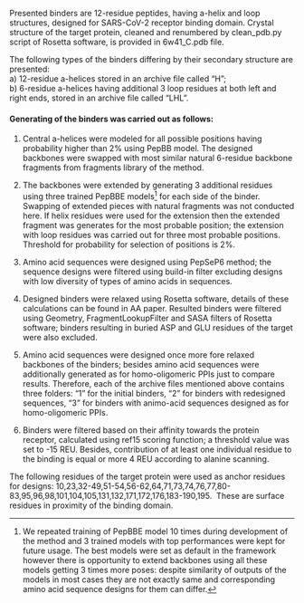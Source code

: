 Presented binders are 12-residue peptides, having a-helix and loop structures,  designed for SARS-CoV-2 receptor binding domain. Crystal structure of the target protein, cleaned and renumbered by clean_pdb.py script of Rosetta software, is provided in 6w41_C.pdb file.

The following types of the binders differing by their secondary structure are presented:  
a) 12-residue a-helices stored in an archive file called “H”;  
b) 6-residue a-helices having additional 3 loop residues at both left and right ends, stored in an archive file called “LHL”.  

#### Generating of the binders was carried out as follows:  
1. Central a-helices were modeled for all possible positions having probability higher than 2% using PepBB model. The designed backbones were swapped with most similar natural 6-residue backbone fragments from fragments library of the method.

2. The backbones were extended by generating 3 additional residues using three trained PepBBE models[^1] for each side of the binder.  Swapping of extended pieces with natural fragments was not conducted here. If helix residues were used for the extension then the extended fragment was generates for the most probable position; the extension with loop residues was carried out for  three most probable positions. Threshold for probability for selection of positions is 2%. 
[^1]: We repeated training of PepBBE model 10 times during development of the method and 3 trained models with top performances were kept for future usage. The best models were set as default in the framework however there is opportunity to extend backbones using all these models getting 3 times more poses: despite similarity of outputs of the models in most cases they are not exactly same and corresponding amino acid sequence designs for them can differ. 

3. Amino acid sequences were designed  using PepSeP6 method; the sequence designs were filtered using build-in filter excluding designs with low diversity of types of amino acids in sequences.

4. Designed binders  were relaxed using Rosetta software, details of these calculations can be found in AA paper. Resulted binders were filtered using Geometry, FragmentLookupFilter and SASA filters of Rosetta software; binders resulting in buried ASP and GLU residues  of the target were also excluded.

5. Amino acid sequences were designed once more fore relaxed backbones of the binders; besides amino acid sequences were additionally generated as for homo-oligomeric PPIs just to compare results.
Therefore, each of the archive files mentioned above contains three folders: “1” for the initial binders, “2” for binders with redesigned sequences, “3” for binders with animo-acid sequences designed as for homo-oligomeric PPIs.

6. Binders were filtered based on their affinity towards the protein receptor, calculated using ref15 scoring function; a threshold value was set to -15 REU. Besides, contribution of at least one individual residue to the binding is equal or more 4 REU according to alanine scanning.

The following residues of the target protein were used as anchor residues for designs: 10,23,32-49,51-54,56-62,64,71,73,74,76,77,80-83,95,96,98,101,104,105,131,132,171,172,176,183-190,195.  These are surface residues in proximity of the binding domain.
